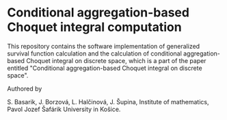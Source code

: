 # Conditional aggregation-based Choquet integral computation

This repository contains the software implementation of generalized survival function calculation and the calculation of conditional aggregation-based Choquet integral on discrete space, which is a part of the paper entitled "Conditional aggregation-based Choquet integral on discrete space".

Authored by

S. Basarik, J. Borzová, L. Halčinová, J. Šupina, 
Institute of mathematics,
Pavol Jozef Šafárik University in Košice.
